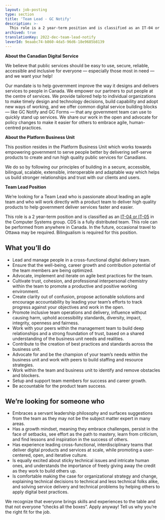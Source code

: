 ```yaml
---
layout: job-posting
type: section
title: 'Team Lead - GC Notify'
description: >-
  This role is a 2 year-term position and is classified as an IT-04 or IT-05 in the Computer Systems group. CDS is a fully distributed team. This role can be performed from anywhere in Canada. In the future, occasional travel to Ottawa may be required. Bilingualism is required for this position. 
archived: true
translationKey: 2022-dec-team-lead-notify
leverId: 9eaabc74-b860-4da5-96d6-18e9685b8139
---
```


**About the Canadian Digital Service**

We believe that public services should be easy to use, secure, reliable, accessible and inclusive for everyone — especially those most in need — and we want your help!

Our mandate is to help government improve the way it designs and delivers services to people in Canada. We empower our partners to put people at the centre of services. We provide tailored help to individual organizations to make timely design and technology decisions, build capability and adopt new ways of working, and we offer common digital service building blocks — like GC Notify and GC Forms — that any government team can use to quickly stand up services. We share our work in the open and advocate for policy changes to make it easier for others to embrace agile, human-centred practices.

**About the Platform Business Unit**

This position resides in the Platform Business Unit which works towards empowering government to serve people better by delivering self-serve products to create and run high quality public services for Canadians.

We do so by following our principles of building in a secure, accessible, bilingual, scalable, extensible, interoperable and adaptable way which helps us build stronger relationships and trust with our clients and users.

**Team Lead Position**
 
We’re looking for a Team Lead who is passionate about leading an agile team and who will work directly with a product team to deliver high quality products to help government deliver services faster and easier. 

This role is a 2 year-term position and is classified as an [IT-04 or IT-05](https://www.tbs-sct.canada.ca/agreements-conventions/view-visualiser-eng.aspx?id=1#toc12259212260/) in the Computer Systems group. CDS is a fully distributed team. This role can be performed from anywhere in Canada. In the future, occasional travel to Ottawa may be required. Bilingualism is required for this position. 

## What you’ll do

- Lead and manage people in a cross-functional digital delivery team.
- Ensure that the well-being, career growth and contribution potential of the team members are being optimized.
- Advocate, implement and iterate on agile best practices for the team.
- Cultivate trust, cohesion, and professional interpersonal chemistry within the team to promote a productive and positive working environment.
- Create clarity out of confusion, propose actionable solutions and encourage accountability by leading your team’s efforts to track progress against your objectives and work in the open.
- Promote inclusive team operations and delivery, influence without causing harm, uphold accessibility standards, diversity, impact, integrity, openness and fairness.
- Work with your peers within the management team to build deep relationships and a strong foundation of trust, based on a shared understanding of the business unit needs and realities.
- Contribute to the creation of best practices and standards across the business unit.
- Advocate for and be the champion of your team’s needs within the business unit and work with peers to build staffing and resource strategies.
- Work within the team and business unit to identify and remove obstacles and blockers.
- Setup and support team members for success and career growth.
- Be accountable for the product team success.

## We’re looking for someone who

- Embraces a servant leadership philosophy and surfaces suggestions from the team as they may not be the subject matter expert in many areas.
- Has a growth mindset, meaning they embrace challenges, persist in the face of setbacks, see effort as the path to mastery, learn from criticism, and find lessons and inspiration in the success of others.
- Has experience leading cross-functional, interdisciplinary teams that deliver digital products and services at scale, while promoting a user-centered, open, and iterative culture. 
- Is equally excited about sticky technical issues and intricate human ones, and understands the importance of freely giving away the credit as they work to build others up.  
- Is comfortable making the case for organizational strategy and change, explaining technical decisions to technical and less technical folks alike, and solving service delivery and technical problems by helping others to apply digital best practices.

We recognize that everyone brings skills and experiences to the table and that not everyone “checks all the boxes”. Apply anyway! Tell us why you’re the right fit for the job.


